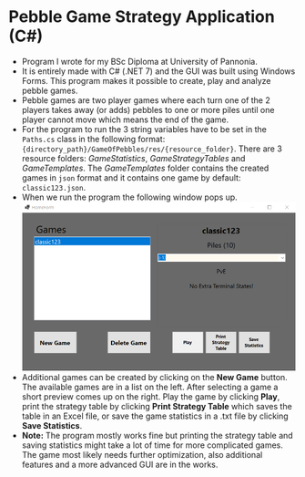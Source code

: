 # Pebble Game Strategy Application (C#)
- Program I wrote for my BSc Diploma at University of Pannonia.
- It is entirely made with C# (.NET 7) and the GUI was built using Windows Forms. This program makes it possible to create, play and analyze pebble games.
- Pebble games are two player games where each turn one of the 2 players takes away (or adds) pebbles to one or more piles until one player cannot move which means the end of the game.
- For the program to run the 3 string variables have to be set in the `Paths.cs` class in the following format: `{directory_path}/GameOfPebbles/res/{resource_folder}`. There are 3 resource folders: *GameStatistics*, *GameStrategyTables* and *GameTemplates*. The *GameTemplates* folder contains the created games in `json` format and it contains one game by default: `classic123.json`.
- When we run the program the following window pops up.
![Home Form](./raw/images/HomeForm.png) 
- Additional games can be created by clicking on the **New Game** button. The available games are in a list on the left. After selecting a game a short preview comes up on the right. Play the game by clicking **Play**, print the strategy table by clicking **Print Strategy Table** which saves the table in an Excel file, or save the game statistics in a .txt file by clicking **Save Statistics**.
- **Note:** The program mostly works fine but printing the strategy table and saving statistics might take a lot of time for more complicated games. The game most likely needs further optimization, also additional features and a more advanced GUI are in the works.
